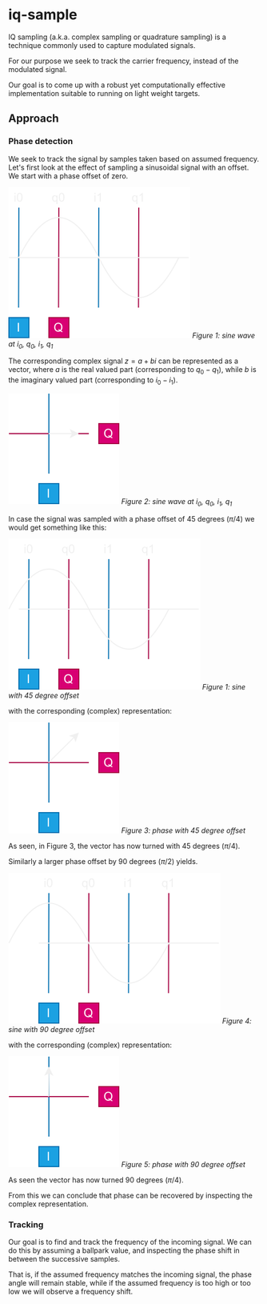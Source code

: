 # iq-sample

IQ sampling (a.k.a. complex sampling or quadrature sampling) is a technique commonly used to capture modulated signals.

For our purpose we seek to track the carrier frequency, instead of the modulated signal.

Our goal is to come up with a robust yet computationally effective implementation suitable to running on light weight targets.

## Approach

### Phase detection

We seek to track the signal by samples taken based on assumed frequency. Let's first look at the effect of sampling a sinusoidal signal with an offset. We start with a phase offset of zero.

![1](./figures/iq_0.drawio.svg)
*Figure 1: sine wave at $i_0$, $q_0$, $i_1$, $q_1$*

The corresponding complex signal $z=a+bi$ can be represented as a vector, where $a$ is the real valued part (corresponding to $q_0-q_1$), while $b$ is the imaginary valued part (corresponding to $i_0-i_1$).

![2](./figures/iq_0_phase.drawio.svg)
*Figure 2: sine wave at $i_0$, $q_0$, $i_1$, $q_1$*

In case the signal was sampled with a phase offset of 45 degrees ($\pi/4$) we would get something like this:

![3](./figures/iq_1.drawio.svg)
*Figure 1: sine with 45 degree offset*

with the corresponding (complex) representation:

![4](./figures/iq_1_phase.drawio.svg)
*Figure 3: phase with 45 degree offset*

As seen, in Figure 3, the vector has now turned with 45 degrees ($\pi/4$).

Similarly a larger phase offset by 90 degrees ($\pi/2$) yields.

![3](./figures/iq_2.drawio.svg)
*Figure 4: sine with 90 degree offset*

with the corresponding (complex) representation:

![4](./figures/iq_2_phase.drawio.svg)
*Figure 5: phase with 90 degree offset*

As seen the vector has now turned 90 degrees ($\pi/4$).

From this we can conclude that phase can be recovered by inspecting the complex representation.

### Tracking

Our goal is to find and track the frequency of the incoming signal. We can do this by assuming a ballpark value, and inspecting the phase shift in between the successive samples.

That is, if the assumed frequency matches the incoming signal, the phase angle will remain stable, while if the assumed frequency is too high or too low we will observe a frequency shift.

